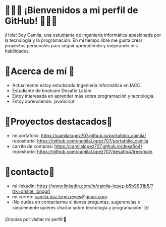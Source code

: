 # 💐💐💐 ¡Bienvenidos a mi perfil de GitHub! 💐💐💐

¡Hola! Soy Camila, una estudiante de ingeniería informática apasionada por la tecnología y la programación. En mi tiempo libre me gusta crear proyectos personales para seguir aprendiendo y mejorando mis habilidades.

# 🌸Acerca de mí 🌸

* Actualmente estoy estudiando Ingeniería Informática en IACC.
* Estudiante de bootcam Desafio Latam
* Estoy interesada en aprender más sobre programación y tecnología.
* Estoy aprendiendo: javaScript

# 🌷Proyectos destacados🌷

- mi portafolio: https://camilalopez707.github.io/portafolio_camila/
repositorio: https://github.com/camilaLopez707/portafolio_camila
- carrito de compras: https://camilalopez707.github.io/desafio4/ 
repositorio: https://github.com/camilaLopez707/desafio4/tree/main

# 🌻contacto🌻
 - mi linkedin: https://www.linkedin.com/in/camila-lopez-b5b9931b5/?trk=onsite_longurl
 -  mi correo: camila.paz.lopezreyes@gmail.com
 - ¡No dudes en contactarme si tienes preguntas, sugerencias o simplemente quieres charlar sobre tecnología y programación! ✉️

¡Gracias por visitar mi perfil!🌼
 
